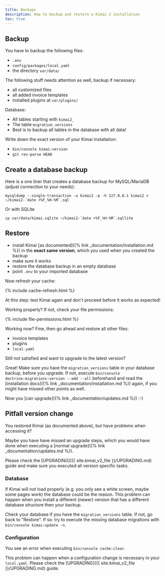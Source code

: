 ```yaml
---
title: Backups
description: How to backup and restore a Kimai 2 installation
toc: true
---
```


## Backup

You have to backup the following files:
- `.env`
- `config/packages/local.yaml`
- the directory `var/data/`

The following stuff needs attention as well, backup if necessary:
- all customized files
- all added invoice templates
- installed plugins at `var/plugins/`

Database:
- All tables starting with `kimai2_`
- The table `migration_versions`
- Best is to backup all tables in the database with all data!

Write down the exact version of your Kimai installation:
- `bin/console kimai:version`
- `git rev-parse HEAD`

## Create a database backup

Here is a one liner that creates a database backup for MySQL/MariaDB (adjust connection to your needs):

```
mysqldump --single-transaction -u kimai2 -p -h 127.0.0.1 kimai2 > ~/kimai2-`date +%F_%H-%M`.sql
```

Or with SQLite

```
cp var/data/kimai.sqlite ~/kimai2-`date +%F_%H-%M`.sqllite
```

## Restore 

- install Kimai [as documented]({% link _documentation/installation.md %}) in the **exact same version**, which you used when you created the backup
- make sure it works
- restore the database backup in an empty database
- point `.env` to your imported database

Now refresh your cache:

{% include cache-refresh.html %}  

At this step: test Kimai again and don't proceed before it works as expected!

Working properly? If not, check your file permissions:

{% include file-permissions.html %} 

Working now? Fine, then go ahead and restore all other files:

- invoice templates
- plugins
- `local.yaml`

Still not satisfied and want to upgrade to the latest version?

Great! Make sure you have the `migration_versions` table in your database backup, 
before you upgrade. If not, execute `bin/console doctrine:migrations:version --add --all` 
beforehand and read the [installation docs]({% link _documentation/installation.md %}) again, 
if you might have missed other points as well.

Now you [can upgrade]({% link _documentation/updates.md %}) :-)

## Pitfall version change

You restored Kimai (as documented above), but have problems when accessing it?

Maybe you have have missed an upgrade steps, which you would have done when executing a [normal upgrade]({% link _documentation/updates.md %}).

Please check the [UPGRADING]({{ site.kimai_v2_file }}/UPGRADING.md) guide and make sure you executed all version specific tasks.

### Database

If Kimai will not load properly (e.g. you only see a white screen, maybe some pages work) the database could be the reason.
This problem can happen when you install a different (newer) version that has a different database structure then your backup.

Check your database if you have the `migration_versions` table. If not, go back to "Restore". 
If so: try to execute the missing database migrations with `bin/console kimai:update -n`.

### Configuration

You see an error when executing `bin/console cache:clear`.

This problem can happen when a configuration change is necessary in your `local.yaml`. 
Please check the [UPGRADING]({{ site.kimai_v2_file }}/UPGRADING.md) guide. 

